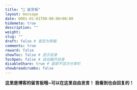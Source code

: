 ```yaml
---
title: "💬 留言板"
layout: message
date: 0001-01-01T00:00:00+08:00
hidemeta: true
description: ""
weight:
slug: ""
draft: false # 是否为草稿
comments: true
reward: false
showToc: false # 显示目录
TocOpen: false # 自动展开目录
disableShare: true # 底部不显示分享栏
showbreadcrumbs: false
---
```

**这里是博客的留言板哦~可以在这里自由发言！
我看到也会回复的！**
